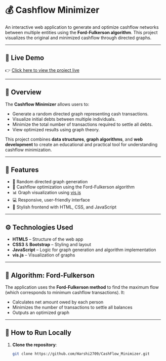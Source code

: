 # 💰 Cashflow Minimizer

An interactive web application to generate and optimize cashflow networks between multiple entities using the **Ford-Fulkerson algorithm**. This project visualizes the original and minimized cashflow through directed graphs.

---

## 🔗 Live Demo

👉 [Click here to view the project live](https://harshi2709.github.io/CashFlow_Minimizer/)

---

## 📌 Overview

The **Cashflow Minimizer** allows users to:
- Generate a random directed graph representing cash transactions.
- Visualize initial debts between multiple individuals.
- Minimize the total number of transactions required to settle all debts.
- View optimized results using graph theory.

This project combines **data structures**, **graph algorithms**, and **web development** to create an educational and practical tool for understanding cashflow minimization.

---

## 🎯 Features

- 🔀 Random directed graph generation
- 🧠 Cashflow optimization using the Ford-Fulkerson algorithm
- 📊 Graph visualization using [vis.js](https://visjs.org/)
- 💻 Responsive, user-friendly interface
- 🎨 Stylish frontend with HTML, CSS, and JavaScript

---

## ⚙️ Technologies Used

- **HTML5** – Structure of the web app  
- **CSS3** & **Bootstrap** – Styling and layout  
- **JavaScript** – Logic for graph generation and algorithm implementation  
- **vis.js** – Visualization of graphs

---

## 🧠 Algorithm: Ford-Fulkerson

The application uses the **Ford-Fulkerson method** to find the maximum flow (which corresponds to minimum cashflow transactions). It:
- Calculates net amount owed by each person
- Minimizes the number of transactions to settle all balances
- Outputs an optimized graph

---

## 🚀 How to Run Locally

1. **Clone the repository**:
   ```bash
   git clone https://github.com/Harshi2709/CashFlow_Minimizer.git

